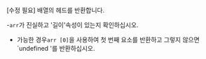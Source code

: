 [수정 필요]
배열의 헤드를 반환합니다.

-`arr`가 진실하고 '길이'속성이 있는지 확인하십시오.
- 가능한 경우`arr [0]`을 사용하여 첫 번째 요소를 반환하고 그렇지 않으면`undefined '를 반환하십시오.